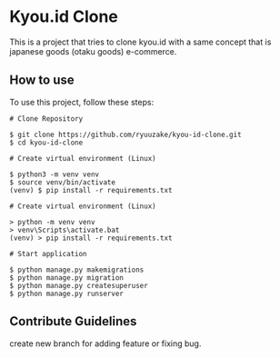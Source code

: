 # Kyou.id Clone

This is a project that tries to clone kyou.id with a same concept that is japanese goods
(otaku goods) e-commerce.

## How to use

To use this project, follow these steps:

    # Clone Repository
    
    $ git clone https://github.com/ryuuzake/kyou-id-clone.git
    $ cd kyou-id-clone
    
    # Create virtual environment (Linux)

    $ python3 -m venv venv
    $ source venv/bin/activate
    (venv) $ pip install -r requirements.txt
    
    # Create virtual environment (Linux)

    > python -m venv venv
    > venv\Scripts\activate.bat
    (venv) > pip install -r requirements.txt
    
    # Start application
    
    $ python manage.py makemigrations
    $ python manage.py migration
    $ python manage.py createsuperuser
    $ python manage.py runserver
    
## Contribute Guidelines

create new branch for adding feature or fixing bug.
